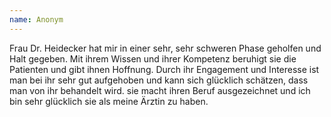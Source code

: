 ```yaml
---
name: Anonym 
---
```


Frau Dr. Heidecker hat mir in einer sehr, sehr schweren Phase geholfen und Halt gegeben. Mit ihrem Wissen und ihrer Kompetenz beruhigt sie die Patienten und gibt ihnen Hoffnung. Durch ihr Engagement und Interesse ist man bei ihr sehr gut aufgehoben und kann sich glücklich schätzen, dass man von ihr behandelt wird. sie macht ihren Beruf ausgezeichnet und ich bin sehr glücklich sie als meine Ärztin zu haben. 